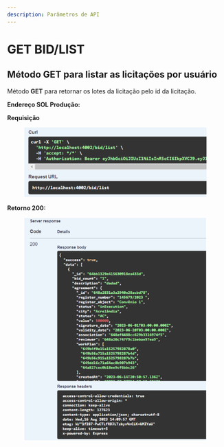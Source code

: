 ```yaml
---
description: Parâmetros de API
---
```


# GET BID/LIST

## Método GET  para listar as licitações por usuário

Método **GET** para retornar os lotes da licitação pelo id da licitação.

**Endereço SOL Produção:**&#x20;

**Requisição**

<figure><img src="../../.gitbook/assets/Screenshot_3 (1) (1).png" alt=""><figcaption></figcaption></figure>

**Retorno 200:**

<figure><img src="../../.gitbook/assets/Screenshot_4 (1).png" alt=""><figcaption></figcaption></figure>

